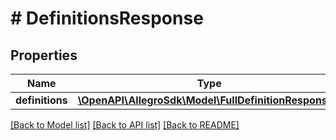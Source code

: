 # # DefinitionsResponse

## Properties

Name | Type | Description | Notes
------------ | ------------- | ------------- | -------------
**definitions** | [**\OpenAPI\AllegroSdk\Model\FullDefinitionResponse[]**](FullDefinitionResponse.md) |  | [optional]

[[Back to Model list]](../../README.md#models) [[Back to API list]](../../README.md#endpoints) [[Back to README]](../../README.md)
